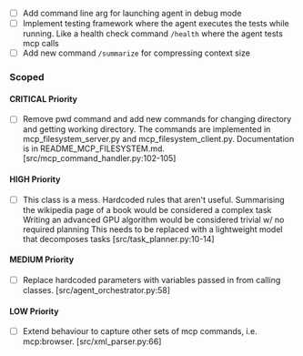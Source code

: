 - [ ] Add command line arg for launching agent in debug mode
- [ ] Implement testing framework where the agent executes the tests while running. Like a health check command `/health` where the agent tests mcp calls
- [ ] Add new command `/summarize` for compressing context size

### Scoped

#### CRITICAL Priority
- [ ] Remove pwd command and add new commands for changing directory and getting working directory. The commands are implemented in mcp_filesystem_server.py and mcp_filesystem_client.py. Documentation is in README_MCP_FILESYSTEM.md. [src/mcp_command_handler.py:102-105]

#### HIGH Priority
- [ ] This class is a mess. Hardcoded rules that aren't useful. Summarising the wikipedia page of a book would be considered a complex task Writing an advanced GPU algorithm would be considered trivial w/ no required planning This needs to be replaced with a lightweight model that decomposes tasks [src/task_planner.py:10-14]

#### MEDIUM Priority
- [ ] Replace hardcoded parameters with variables passed in from calling classes. [src/agent_orchestrator.py:58]

#### LOW Priority
- [ ] Extend behaviour to capture other sets of mcp commands, i.e. mcp:browser. [src/xml_parser.py:66]

